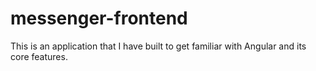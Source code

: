 # messenger-frontend
This is an application that I have built to get familiar with Angular and its core features.
